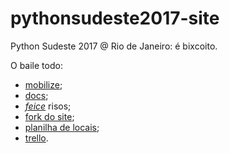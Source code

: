 # pythonsudeste2017-site
Python Sudeste 2017 @ Rio de Janeiro: é bixcoito.

O baile todo:
- [mobilize](https://orgpysudeste2017.mobilize.io);
- [docs](https://docs.google.com/document/d/1NF30R2KKnJkoyFTcVhiW6s5yvPI_LlV0Hxg5m44vJOc/edit?usp=sharing);
- [_feice_](https://www.facebook.com/pythonsudeste/) risos;
- [fork do site](https://github.com/pythonsudeste/pythonsudeste2017-site/tree/gh-pages);
- [planilha de locais](https://docs.google.com/spreadsheets/d/1LVmlqG3v9iQwiYGgUJ_nUNdYuPSHyjV4kjpUoyjUDgs/edit#gid=0r);
- [trello](https://trello.com/b/jovPwF92/pythonsudeste2017-organizacao).
